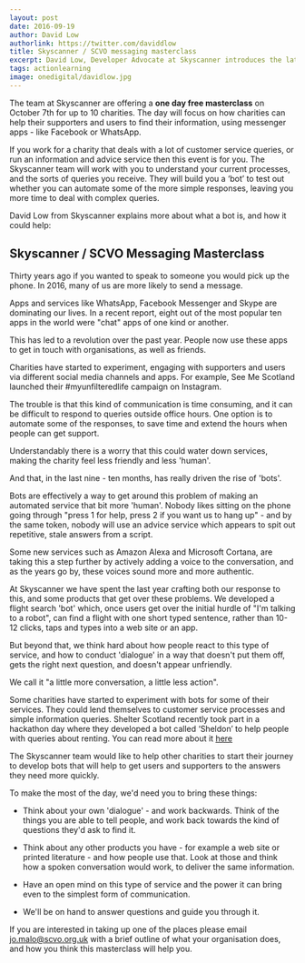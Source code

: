 ```yaml
---
layout: post
date: 2016-09-19
author: David Low
authorlink: https://twitter.com/daviddlow
title: Skyscanner / SCVO messaging masterclass
excerpt: David Low, Developer Advocate at Skyscanner introduces the latest offering from the Skyscanner / SCVO partnership
tags: actionlearning
image: onedigital/davidlow.jpg
---
```


The team at Skyscanner are offering a <strong>one day free masterclass</strong> on October 7th for up to 10 charities. The day will focus on how charities can help their supporters and users to find their information, using messenger apps - like Facebook or WhatsApp.

If you work for a charity that deals with a lot of customer service queries, or run an information and advice service then this event is for you. The Skyscanner team will work with you to understand your current processes, and the sorts of queries you receive. They will build you a ‘bot’ to test out whether you can automate some of the more simple responses, leaving you more time to deal with complex queries.

David Low from Skyscanner explains more about what a bot is, and how it could help:

## Skyscanner / SCVO Messaging Masterclass

Thirty years ago if you wanted to speak to someone you would pick up the phone. In 2016, many of us are more likely to send a message.

Apps and services like WhatsApp, Facebook Messenger and Skype are dominating our lives. In a recent report, eight out of the most popular ten apps in the world were "chat" apps of one kind or another.

This has led to a revolution over the past year. People now use these apps to get in touch with organisations, as well as friends.

Charities have started to experiment, engaging with supporters and users via different social media channels and apps. For example, See Me Scotland launched their #myunfilteredlife campaign on Instagram.

The trouble is that this kind of communication is time consuming, and it can be difficult to respond to queries outside office hours. One option is to automate some of the responses, to save time and extend the hours when people can get support.

Understandably there is a worry that this could water down services, making the charity feel less friendly and less 'human'.

And that, in the last nine - ten months, has really driven the rise of 'bots'.

Bots are effectively a way to get around this problem of making an automated service that bit more 'human'. Nobody likes sitting on the phone going through "press 1 for help, press 2 if you want us to hang up" - and by the same token, nobody will use an advice service which appears to spit out repetitive, stale answers from a script.

Some new services such as Amazon Alexa and Microsoft Cortana, are taking this a step further by actively adding a voice to the conversation, and as the years go by, these voices sound more and more authentic.

At Skyscanner we have spent the last year crafting both our response to this, and some products that get over these problems. We developed a flight search 'bot' which, once users get over the initial hurdle of "I'm talking to a robot", can find a flight with one short typed sentence, rather than 10-12 clicks, taps and types into a web site or an app.

But beyond that, we think hard about how people react to this type of service, and how to conduct 'dialogue' in a way that doesn't put them off, gets the right next question, and doesn't appear unfriendly.

We call it "a little more conversation, a little less action".

Some charities have started to experiment with bots for some of their services. They could lend themselves to customer service processes and simple information queries. Shelter Scotland recently took part in a hackathon day where they developed a bot called ‘Sheldon’ to help people with queries about renting. You can read more about it [here](https://chatbotsmagazine.com/meet-sheldon-the-housing-charity-bot-fa30f50dafe7#.kek8v1lyb)

The Skyscanner team would like to help other charities to start their journey to develop bots that will help to get users and supporters to the answers they need more quickly.

To make the most of the day, we'd need you to bring these things:

* Think about your own 'dialogue' - and work backwards. Think of the things you are able to tell people, and work back towards the kind of questions they'd ask to find it.

* Think about any other products you have - for example a web site or printed literature - and how people use that. Look at those and think how a spoken conversation would work, to deliver the same information.

* Have an open mind on this type of service and the power it can bring even to the simplest form of communication.

* We'll be on hand to answer questions and guide you through it.

If you are interested in taking up one of the places please email [jo.malo@scvo.org.uk](mailto:jo.malo@scvo.org.uk) with a brief outline of what your organisation does, and how you think this masterclass will help you.
